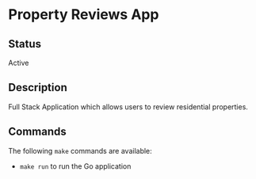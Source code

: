 # Property Reviews App

## Status

Active

## Description

Full Stack Application which allows users to review residential properties.

## Commands

The following `make` commands are available:

- `make run` to run the Go application
